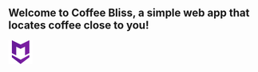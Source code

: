 ## Welcome to Coffee Bliss, a simple web app that locates coffee close to you! 


![alt text](https://github.com/adam-p/markdown-here/raw/master/src/common/images/icon48.png "Logo Title Text 1")
